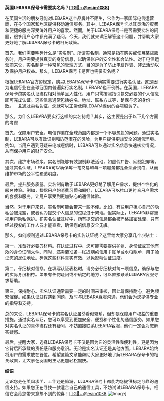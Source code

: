 **英国LEBARA保号卡需要实名吗？[[TG💪+ @esim1088](https://t.me/s/esim1088)]**

在英国生活的朋友可能对LEBARA这个品牌并不陌生，它作为一家国际电信运营商，在多个国家和地区提供移动通信服务。其中，LEBARA保号卡以其灵活的资费和便捷的服务深受海外用户的喜爱。然而，关于LEBARA保号卡是否需要实名的问题，很多用户心中都充满了疑问。今天，我们就来详细解答这个问题，并帮助大家更好地了解LEBARA保号卡的相关政策。

首先，我们需要明确什么是“实名制”。所谓实名制，通常是指在购买或使用某些服务时，用户需要提供真实的身份信息，以确保账户的安全性和合法性。对于电信运营商来说，实名制是一种常见的管理方式，目的是为了防止电信诈骗、非法活动以及保护用户权益。那么，LEBARA保号卡是否也需要实名呢？

根据LEBARA官方的规定，购买LEBARA保号卡时确实需要进行实名认证。这是因为电信行业在全球范围内普遍实行实名制，LEBARA也不例外。在英国，LEBARA保号卡的实名认证流程相对简单且人性化，用户只需按照指引提交必要的个人信息即可完成认证。这些信息通常包括姓名、地址、联系方式等，确保与您的身份一致。一旦通过实名认证，您就可以正常使用LEBARA提供的各项服务了。

那么，为什么LEBARA要实行这样的实名制呢？其实，这主要是出于以下几个方面的考虑：

首先，保障用户安全。电信诈骗在全球范围内都是一个不容忽视的问题。通过实名制，LEBARA可以有效识别和防范潜在的风险，为用户提供更加安全的通信环境。例如，当用户遇到可疑来电或短信时，LEBARA可以通过实名信息快速核实情况，从而保护用户的财产安全。

其次，维护市场秩序。实名制能够有效遏制非法活动，如虚假广告、网络犯罪等。通过实名认证，LEBARA可以确保每一笔交易和每一项服务都是合法合规的，从而维护市场的公平性和透明度。

最后，提升服务质量。实名制有助于LEBARA更好地了解用户需求，提供个性化的服务体验。例如，根据用户的消费习惯和偏好，LEBARA可以推出更符合用户需求的套餐和服务，让用户享受到更加贴心的通信体验。

当然，对于用户来说，实名制可能会带来一些不便。比如，有些用户担心自己的隐私会被泄露，或者认为提交个人信息的过程过于繁琐。但实际上，LEBARA非常重视用户隐私保护。在实名认证过程中，所有提交的信息都会被严格加密处理，只有经过授权的工作人员才能查看，确保您的信息安全无虞。

那么，如何顺利通过LEBARA保号卡的实名认证呢？这里给大家分享几个小贴士：

第一，准备好必要的材料。在认证过程中，您可能需要提供护照、身份证或其他有效的身份证明文件。同时，还需要准备一张近期的信用卡账单或水电账单，用于验证您的居住地址。确保这些材料真实有效，以免影响认证进度。

第二，仔细核对信息。在填写认证表格时，请务必仔细核对每一项信息，确保与您的实际身份相符。如果有任何疑问或不确定的地方，可以直接联系LEBARA客服寻求帮助。

第三，保持耐心。实名认证通常需要一定的时间来审核，因此请保持耐心，避免频繁催促。如果认证过程遇到问题，及时与LEBARA客服沟通，他们会为您提供专业的指导和支持。

总的来说，LEBARA保号卡的实名认证虽然看似繁琐，但却是保障用户权益的重要措施。通过实名认证，您可以享受到更加安全、便捷和个性化的通信服务。如果您对实名认证的具体流程还有疑问，不妨直接联系LEBARA客服，他们一定会为您解答疑惑。

最后，提醒大家，选择LEBARA保号卡不仅是因为它的灵活性和便利性，更是因为它背后所承载的责任感和服务意识。无论是实名认证还是其他方面，LEBARA始终将用户的需求放在首位。希望这篇文章能帮助大家更好地了解LEBARA保号卡的相关政策，让大家在英国的生活更加轻松愉快。

**结语**

无论您是在英国求学、工作还是旅游，LEBARA保号卡都能为您提供稳定可靠的通信支持。如果您正在寻找一款适合自己的通信工具，不妨试试LEBARA保号卡。相信它会给您带来意想不到的惊喜！[[TG💪+ @esim1088](https://t.me/s/esim1088) ![Image](https://i.postimg.cc/4NQfJmqS/Snipaste-2025-05-13-00-14-12.png)]